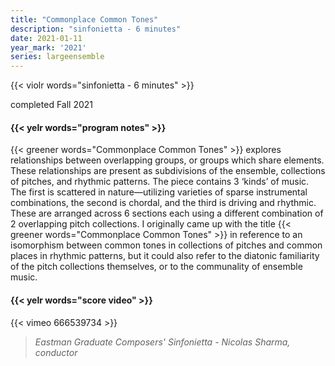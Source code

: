 ```yaml
---
title: "Commonplace Common Tones"
description: "sinfonietta - 6 minutes"
date: 2021-01-11
year_mark: '2021'
series: largeensemble
---
```


{{< violr words="sinfonietta - 6 minutes" >}}

completed Fall 2021

#### {{< yelr words="program notes" >}}
{{< greener words="Commonplace Common Tones" >}} explores relationships between overlapping groups, or groups which share elements. These relationships are present as subdivisions of the ensemble, collections of pitches, and rhythmic patterns. The piece contains 3 ‘kinds’ of music. The first is scattered in nature—utilizing varieties of sparse instrumental combinations, the second is chordal, and the third is driving and rhythmic. These are arranged across 6 sections each using a different combination of 2 overlapping pitch collections. I originally came up with the title {{< greener words="Commonplace Common Tones" >}} in reference to an isomorphism between common tones in collections of pitches and common places in rhythmic patterns, but it could also refer to the diatonic familiarity of the pitch collections themselves, or to the communality of ensemble music.

#### {{< yelr words="score video" >}}
{{< vimeo 666539734 >}}
> *Eastman Graduate Composers' Sinfonietta - Nicolas Sharma, conductor*
